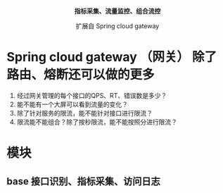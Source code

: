 <p align="center">
  <strong>指标采集、流量监控、组合流控</strong>
</p>
<p align="center">
  扩展自 Spring cloud gateway
</p>

# Spring cloud gateway （网关） 除了路由、熔断还可以做的更多

1. 经过网关管理的每个接口的QPS、RT、错误数是多少？
2. 能不能有一个大屏可以看到流量的变化？
3. 除了针对服务的限流，能不能针对接口进行限流？
4. 限流能不能组合？除了按秒限流，能不能按照分进行限流？

# 模块

## base 接口识别、指标采集、访问日志

